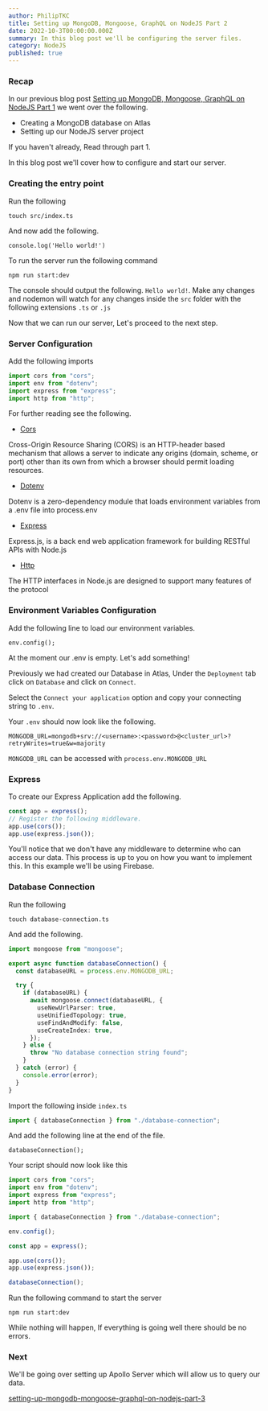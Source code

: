 ```yaml
---
author: PhilipTKC
title: Setting up MongoDB, Mongoose, GraphQL on NodeJS Part 2
date: 2022-10-3T00:00:00.000Z
summary: In this blog post we'll be configuring the server files.
category: NodeJS
published: true
---
```


### Recap 
In our previous blog post [Setting up MongoDB, Mongoose, GraphQL on NodeJS Part 1](/2021-01-16/setting-up-mongodb-mongoose-graphql-on-nodejs-part-1) we went over the following.

- Creating a MongoDB database on Atlas
- Setting up our NodeJS server project

If you haven't already, Read through part 1.

In this blog post we'll cover how to configure and start our server.

### Creating the entry point

Run the following

```shell
touch src/index.ts
```

And now add the following.

`console.log('Hello world!')`

To run the server run the following command

`npm run start:dev`

The console should output the following. `Hello world!`. Make any changes and nodemon will watch for any changes inside the `src` folder with the following extensions `.ts` or `.js`

Now that we can run our server, Let's proceed to the next step.

### Server Configuration

Add the following imports

```ts
import cors from "cors";
import env from "dotenv";
import express from "express";
import http from "http";
```

For further reading see the following.

- [Cors](https://developer.mozilla.org/en-US/docs/Web/HTTP/CORS)

Cross-Origin Resource Sharing (CORS) is an HTTP-header based mechanism that allows a server to indicate any origins (domain, scheme, or port) other than its own from which a browser should permit loading resources.

- [Dotenv](https://github.com/motdotla/dotenv)

Dotenv is a zero-dependency module that loads environment variables from a .env file into process.env

- [Express](https://expressjs.com/)

Express.js, is a back end web application framework for building RESTful APIs with Node.js

- [Http](https://nodejs.org/api/http.html)

The HTTP interfaces in Node.js are designed to support many features of the protocol 

### Environment Variables Configuration

Add the following line to load our environment variables.

`env.config();`

At the moment our .env is empty. Let's add something!

Previously we had created our Database in Atlas, Under the `Deployment` tab click on `Database` and click on `Connect`.

Select the `Connect your application` option and copy your connecting string to `.env`.

Your `.env` should now look like the following.

```
MONGODB_URL=mongodb+srv://<username>:<password>@<cluster_url>?retryWrites=true&w=majority
```

`MONGODB_URL` can be accessed with `process.env.MONGODB_URL`

### Express

To create our Express Application add the following.

```ts
const app = express();
// Register the following middleware.
app.use(cors());
app.use(express.json());
```

You'll notice that we don't have any middleware to determine who can access our data. This process is up to you on how you want to implement this. In this example we'll be using Firebase.

### Database Connection

Run the following

```shell
touch database-connection.ts
```

And add the following.

```ts
import mongoose from "mongoose";

export async function databaseConnection() {
  const databaseURL = process.env.MONGODB_URL;

  try {
    if (databaseURL) {
      await mongoose.connect(databaseURL, {
        useNewUrlParser: true,
        useUnifiedTopology: true,
        useFindAndModify: false,
        useCreateIndex: true,
      });
    } else {
      throw "No database connection string found";
    }
  } catch (error) {
    console.error(error);
  }
}
```

Import the following inside `index.ts`

```ts
import { databaseConnection } from "./database-connection";
```

And add the following line at the end of the file.

`databaseConnection();`

Your script should now look like this

```ts
import cors from "cors";
import env from "dotenv";
import express from "express";
import http from "http";

import { databaseConnection } from "./database-connection";

env.config();

const app = express();

app.use(cors());
app.use(express.json());

databaseConnection();
```

Run the following command to start the server

`npm run start:dev`

While nothing will happen, If everything is going well there should be no errors.

### Next

We'll be going over setting up Apollo Server which will allow us to query our data.

[setting-up-mongodb-mongoose-graphql-on-nodejs-part-3](/2022-10-3/setting-up-mongodb-mongoose-graphql-on-nodejs-part-3)